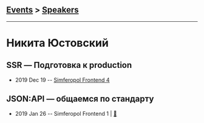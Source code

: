 ## [Events](../README.md) > [Speakers](../speakers.md)
---

# Никита Юстовский

## SSR — Подготовка к production
- 2019 Dec 19 -- [Simferopol Frontend 4](https://youtu.be/GOPJJEdGrtU)    
## JSON:API — общаемся по стандарту
- 2019 Jan 26 -- Simferopol Frontend 1  | [:notebook:](https://yustnip.github.io/json-api-slides/index.html)  
